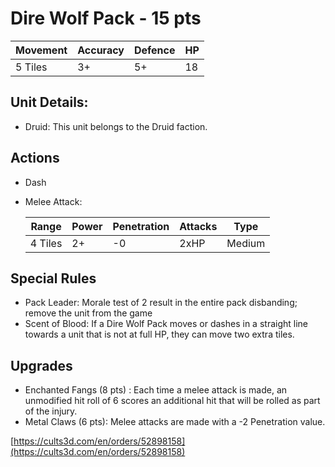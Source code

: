 # Dire Wolf Pack - 15 pts

| Movement | Accuracy | Defence | HP |
| ------ | ------ | ------ | ------ | 
| 5 Tiles | 3+ | 5+ | 18 |

## Unit Details:
- Druid: This unit belongs to the Druid faction.

## Actions
- Dash
- Melee Attack:

    | Range | Power | Penetration | Attacks | Type |
    | ------ | ------ | ------ | ------ | ------ |
    | 4 Tiles | 2+ | -0 | 2xHP | Medium |


## Special Rules
- Pack Leader: Morale test of 2 result in the entire pack disbanding; remove the unit from the game
- Scent of Blood: If a Dire Wolf Pack moves or dashes in a straight line towards a unit that is not at full HP, they can move two extra tiles.

## Upgrades
- Enchanted Fangs (8 pts) : Each time a melee attack is made, an unmodified hit roll of 6 scores an additional hit that will be rolled as part of the injury.
- Metal Claws (6 pts): Melee attacks are made with a -2 Penetration value.

[https://cults3d.com/en/orders/52898158](https://cults3d.com/en/orders/52898158)
